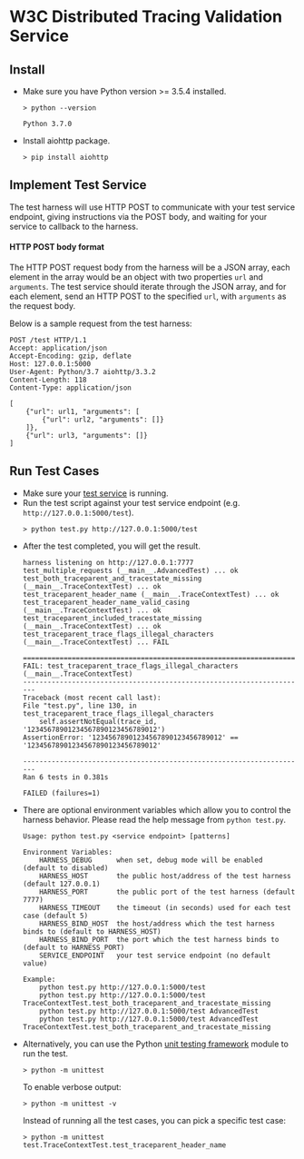 # W3C Distributed Tracing Validation Service

## Install
* Make sure you have Python version >= 3.5.4 installed.
	```
	> python --version

	Python 3.7.0
	```
* Install aiohttp package.
	```
	> pip install aiohttp
	```

## Implement Test Service
The test harness will use HTTP POST to communicate with your test service endpoint, giving instructions via the POST body, and waiting for your service to callback to the harness.

#### HTTP POST body format
The HTTP POST request body from the harness will be a JSON array, each element in the array would be an object with two properties `url` and `arguments`. The test service should iterate through the JSON array, and for each element, send an HTTP POST to the specified `url`, with `arguments` as the request body.

Below is a sample request from the test harness:
```
POST /test HTTP/1.1
Accept: application/json
Accept-Encoding: gzip, deflate
Host: 127.0.0.1:5000
User-Agent: Python/3.7 aiohttp/3.3.2
Content-Length: 118
Content-Type: application/json

[
    {"url": url1, "arguments": [
        {"url": url2, "arguments": []}
    ]},
    {"url": url3, "arguments": []}
]
```

## Run Test Cases
* Make sure your [test service](#implement-test-service) is running.
* Run the test script against your test service endpoint (e.g. `http://127.0.0.1:5000/test`).
	```
	> python test.py http://127.0.0.1:5000/test
	```
* After the test completed, you will get the result.
	```
	harness listening on http://127.0.0.1:7777
	test_multiple_requests (__main__.AdvancedTest) ... ok
	test_both_traceparent_and_tracestate_missing (__main__.TraceContextTest) ... ok
	test_traceparent_header_name (__main__.TraceContextTest) ... ok
	test_traceparent_header_name_valid_casing (__main__.TraceContextTest) ... ok
	test_traceparent_included_tracestate_missing (__main__.TraceContextTest) ... ok
	test_traceparent_trace_flags_illegal_characters (__main__.TraceContextTest) ... FAIL

	======================================================================
	FAIL: test_traceparent_trace_flags_illegal_characters (__main__.TraceContextTest)
	----------------------------------------------------------------------
	Traceback (most recent call last):
	File "test.py", line 130, in test_traceparent_trace_flags_illegal_characters
		self.assertNotEqual(trace_id, '12345678901234567890123456789012')
	AssertionError: '12345678901234567890123456789012' == '12345678901234567890123456789012'

	----------------------------------------------------------------------
	Ran 6 tests in 0.381s

	FAILED (failures=1)
	```
* There are optional environment variables which allow you to control the harness behavior. Please read the help message from `python test.py`.
	```
	Usage: python test.py <service endpoint> [patterns]

	Environment Variables:
		HARNESS_DEBUG      when set, debug mode will be enabled (default to disabled)
		HARNESS_HOST       the public host/address of the test harness (default 127.0.0.1)
		HARNESS_PORT       the public port of the test harness (default 7777)
		HARNESS_TIMEOUT    the timeout (in seconds) used for each test case (default 5)
		HARNESS_BIND_HOST  the host/address which the test harness binds to (default to HARNESS_HOST)
		HARNESS_BIND_PORT  the port which the test harness binds to (default to HARNESS_PORT)
		SERVICE_ENDPOINT   your test service endpoint (no default value)

	Example:
		python test.py http://127.0.0.1:5000/test
		python test.py http://127.0.0.1:5000/test TraceContextTest.test_both_traceparent_and_tracestate_missing
		python test.py http://127.0.0.1:5000/test AdvancedTest
		python test.py http://127.0.0.1:5000/test AdvancedTest TraceContextTest.test_both_traceparent_and_tracestate_missing
	```
* Alternatively, you can use the Python [unit testing framework](https://docs.python.org/3/library/unittest.html) module to run the test.
	```
	> python -m unittest
	```
	To enable verbose output:
	```
	> python -m unittest -v
	```
	Instead of running all the test cases, you can pick a specific test case:
	```
	> python -m unittest test.TraceContextTest.test_traceparent_header_name
	```
